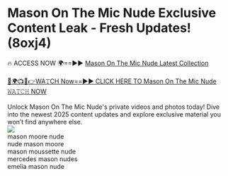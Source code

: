 # Mason On The Mic Nude Exclusive Content Leak - Fresh Updates! (8oxj4)

🔥 ACCESS NOW 🌍==►► <a href="https://tinyurl.com/2mz8nhtm" rel="nofollow">Mason On The Mic Nude Latest Collection</a>
<br><br>
[🔴🌍📺📱👉WA𝚃CH Now==►► CLICK HERE TO Mason On The Mic Nude 𝚆𝙰𝚃𝙲𝙷 NOW](https://tinyurl.com/2mz8nhtm)
<br><br>
Unlock Mason On The Mic Nude's private videos and photos today! Dive into the newest 2025 content updates and explore exclusive material you won’t find anywhere else.
<br>
<a href="https://tinyurl.com/2mz8nhtm" rel="nofollow" data-target="animated-image.originalLink"><img src="https://camo.githubusercontent.com/8a4f000d20f83aca3bf7ec5f350d767afa0574a8a352519fd8cfa583a6f93a33/68747470733a2f2f692e696d6775722e636f6d2f644a486b345a712e676966" data-canonical-src="https://i.imgur.com/dJHk4Zq.gif" style="max-width: 100%; display: inline-block;" data-target="animated-image.originalImage"></a>
<br>
mason moore nude<br>
nude mason moore<br>
mason moussette nude<br>
mercedes mason nudes<br>
emelia mason nude